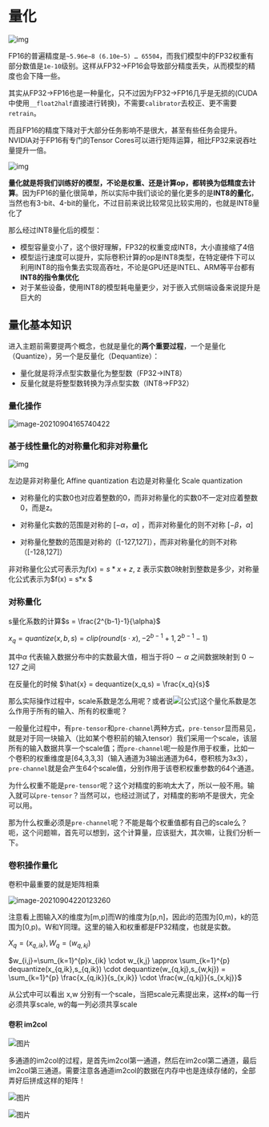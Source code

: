 # **量化**

![img](D:\notebook\post\机器学习\img\v2-5fb5dff51514ed3ec16640d92b4b21b5_b.jpg)

FP16的普遍精度是`~5.96e−8 (6.10e−5) … 65504`，而我们模型中的FP32权重有部分数值是`1e-10`级别。这样从FP32->FP16会导致部分精度丢失，从而模型的精度也会下降一些。

其实从FP32->FP16也是一种量化，只不过因为FP32->FP16几乎是无损的(CUDA中使用`__float2half`直接进行转换)，不需要`calibrator`去校正、更不需要`retrain`。

而且FP16的精度下降对于大部分任务影响不是很大，甚至有些任务会提升。NVIDIA对于FP16有专门的Tensor Cores可以进行矩阵运算，相比FP32来说吞吐量提升一倍。

![img](D:\notebook\post\机器学习\img\v2-0893272bd4a45b3a40b845928c4ed4ec_b.jpg)

**量化就是将我们训练好的模型，不论是权重、还是计算op，都转换为低精度去计算**。因为FP16的量化很简单，所以实际中我们谈论的量化更多的是**INT8的量化**，当然也有3-bit、4-bit的量化，不过目前来说比较常见比较实用的，也就是INT8量化了

那么经过INT8量化后的模型：

- 模型容量变小了，这个很好理解，FP32的权重变成INT8，大小直接缩了4倍
- 模型运行速度可以提升，实际卷积计算的op是INT8类型，在特定硬件下可以利用INT8的指令集去实现高吞吐，不论是GPU还是INTEL、ARM等平台都有**INT8的指令集优化**
- 对于某些设备，使用INT8的模型耗电量更少，对于嵌入式侧端设备来说提升是巨大的



## **量化基本知识**

进入主题前需要提两个概念，也就是量化的**两个重要过程**，一个是量化（Quantize），另一个是反量化（Dequantize）：

- 量化就是将浮点型实数量化为整型数（FP32->INT8）
- 反量化就是将整型数转换为浮点型实数（INT8->FP32）

### 量化操作



![image-20210904165740422](D:\notebook\post\机器学习\img\image-20210904165740422.png)



### **基于线性量化的对称量化和非对称量化**

![img](D:\notebook\post\机器学习\img\v2-97354bedca06e959cd19bcab197118e2_b.jpg)

左边是非对称量化 Affine quantization  右边是对称量化 Scale quantization

- 对称量化的实数0也对应着整数的0，而非对称量化的实数0不一定对应着整数0，而是z。
  
- 对称量化实数的范围是对称的 $[-\alpha，\alpha]$ ，而非对称量化的则不对称 $[-\beta，\alpha]$ 

- 对称量化整数的范围是对称的（[-127,127]），而非对称量化的则不对称（[-128,127]）



非对称量化公式可表示为$f(x) = s*x + z$, z 表示实数0映射到整数是多少，对称量化公式表示为$f(x) = s*x $ 



### 对称量化

s量化系数的计算$s = \frac{2^{b-1}-1}{\alpha}$

$x_q = quantize(x,b,s) = clip(round(s\cdot x),-2^{b-1}+1,2^{b-1}-1)$

其中$\alpha$ 代表输入数据分布中的实数最大值，相当于将$0 \sim \alpha$ 之间数据映射到  $0 \sim 127$ 之间

在反量化的时候 $\hat{x} = dequantize(x_q,s) = \frac{x_q}{s}$

那么实际操作过程中，scale系数是怎么用呢？或者说![[公式]](https://www.zhihu.com/equation?tex=s)这个量化系数是怎么作用于所有的输入、所有的权重呢？



一般量化过程中，有`pre-tensor`和`pre-channel`两种方式，`pre-tensor`显而易见，就是对于同一块输入（比如某个卷积前的输入tensor）我们采用一个scale，该层所有的输入数据共享一个scale值；而`pre-channel`呢一般是作用于权重，比如一个卷积的权重维度是[64,3,3,3]（输入通道为3输出通道为64，卷积核为3x3），`pre-channel`就是会产生64个scale值，分别作用于该卷积权重参数的64个通道。

为什么权重不能是`pre-tensor`呢？这个对精度的影响太大了，所以一般不用。输入就可以`pre-tensor`？当然可以，也经过测试了，对精度的影响不是很大，完全可以用。

那为什么权重必须是`pre-channel`呢？不能是每个权重值都有自己的scale么？呃，这个问题嘛，首先可以想到，这个计算量，应该挺大，其次嘛，让我们分析一下。

### **卷积操作量化**

卷积中最重要的就是矩阵相乘

![image-20210904220123260](D:\notebook\post\机器学习\img\image-20210904220123260.png)

注意看上图输入X的维度为[m,p]而W的维度为[p,n]，因此i的范围为[0,m)，k的范围为[0,p)。W和Y同理。这里的输入和权重都是FP32精度，也就是实数。

$X_q = (x_{q,ik}),W_q = (w_{q,kj})$

$w_{i,j}=\sum_{k=1}^{p}x_{ik} \cdot w_{k,j} \approx \sum_{k=1}^{p} dequantize(x_{q,ik},s_{q,ik}) \cdot dequantize(w_{q,kj},s_{w,kj}) = \sum_{k=1}^{p} \frac{x_{q,ik}}{s_{x,ik}} \cdot  \frac{w_{q,kj}}{s_{x,kj}}$

 从公式中可以看出 x,w 分别有一个scale，当把scale元素提出来，这样x的每一行必须共享scale, w的每一列必须共享scale



#### 卷积 im2col

![图片](D:\notebook\post\机器学习\img\640wgwrjgpwrgjw)



多通道的im2col的过程，是首先im2col第一通道，然后在im2col第二通道，最后im2col第三通道。需要注意各通道im2col的数据在内存中也是连续存储的，全部弄好后拼成这样的矩阵！

![图片](D:\notebook\post\机器学习\img\640wgrejgpwrbnwpbnprbnp)

![图片](D:\notebook\post\机器学习\img\640vsjdjgpwgjwprgjwrgnw;rgnw)

